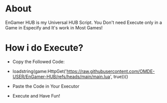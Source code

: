 # About

EnGamer HUB is my Universal HUB Script. You Don't need Execute only in a Game in Especify and It's work in Most Games!

# How i do Execute?
* Copy the Followed Code:
* loadstring(game:HttpGet('https://raw.githubusercontent.com/OMDE-USER/EnGamer-HUB/refs/heads/main/main.lua', true))()

* Paste the Code in Your Executor
* Execute and Have Fun!
